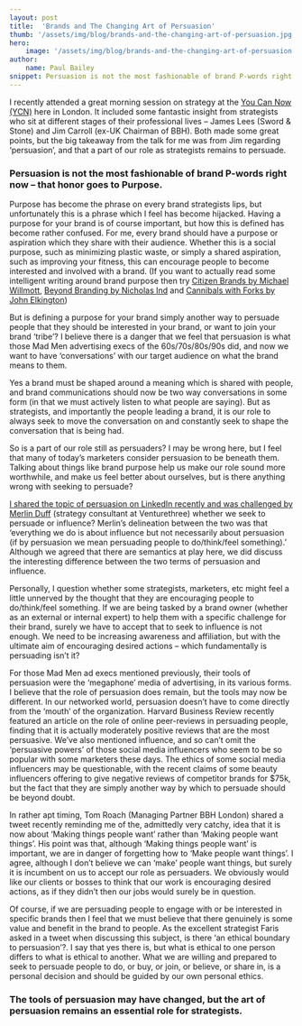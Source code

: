 ```yaml
---
layout: post
title:  'Brands and The Changing Art of Persuasion'
thumb: '/assets/img/blog/brands-and-the-changing-art-of-persuasion.jpg'
hero: 
    image: '/assets/img/blog/brands-and-the-changing-art-of-persuasion.jpg'
author: 
    name: Paul Bailey
snippet: Persuasion is not the most fashionable of brand P-words right now – that honor goes to Purpose.
---
```


I recently attended a great morning session on strategy at the <a href="https://www.ycn.org/" target="_blank">You Can 
Now (YCN)</a> here in London. It included some fantastic insight from strategists who sit at different stages of their 
professional lives – James Lees (Sword & Stone) and Jim Carroll (ex-UK Chairman of BBH). Both made some great points, 
but the big takeaway from the talk for me was from Jim regarding ‘persuasion’, and that a part of our role as 
strategists remains to persuade. 

### Persuasion is not the most fashionable of brand P-words right now – that honor goes to Purpose.

Purpose has become the phrase on every brand strategists lips, but unfortunately this is a phrase which I feel has 
become hijacked. Having a purpose for your brand is of course important, but how this is defined has become rather 
confused. For me, every brand should have a purpose or aspiration which they share with their audience. Whether this is 
a social purpose, such as minimizing plastic waste, or simply a shared aspiration, such as improving your fitness, this 
can encourage people to become interested and involved with a brand. (If you want to actually read some intelligent 
writing around brand purpose then try <a href="https://amzn.to/2Q0GYZL" target="_blank">Citizen Brands by Michael 
Willmott</a>, <a href="https://amzn.to/2oECwmQ" target="_blank">Beyond Branding by Nicholas Ind</a> and 
<a href="https://amzn.to/2wG1W8c" target="_blank">Cannibals with Forks by John Elkington</a>)

But is defining a purpose for your brand simply another way to persuade people that they should be interested in your 
brand, or want to join your brand ‘tribe’? I believe there is a danger that we feel that persuasion is what those Mad 
Men advertising execs of the 60s/70s/80s/90s did, and now we want to have ‘conversations’ with our target audience on 
what the brand means to them.

Yes a brand must be shaped around a meaning which is shared with people, and brand communications should now be two way 
conversations in some form (in that we must actively listen to what people are saying). But as strategists, and 
importantly the people leading a brand, it is our role to always seek to move the conversation on and constantly seek to 
shape the conversation that is being had.

So is a part of our role still as persuaders? I may be wrong here, but I feel that many of today’s marketers consider 
persuasion to be beneath them. Talking about things like brand purpose help us make our role sound more worthwhile, and 
make us feel better about ourselves, but is there anything wrong with seeking to persuade?

<a href="https://www.linkedin.com/feed/update/urn:li:activity:6435406409462013952" target="_blank">I shared the topic of 
persuasion on LinkedIn recently and was challenged by Merlin Duff</a> (strategy consultant at 
Venturethree) whether we seek to persuade or influence? Merlin’s delineation between the two was that ‘everything we do 
is about influence but not necessarily about persuasion (if by persuasion we mean persuading people to do/think/feel 
something).’ Although we agreed that there are semantics at play here, we did discuss the interesting difference between 
the two terms of persuasion and influence.

Personally, I question whether some strategists, marketers, etc might feel a little unnerved by the thought that they 
are encouraging people to do/think/feel something. If we are being tasked by a brand owner (whether as an external or 
internal expert) to help them with a specific challenge for their brand, surely we have to accept that to seek to 
influence is not enough. We need to be increasing awareness and affiliation, but with the ultimate aim of encouraging 
desired actions – which fundamentally is persuading isn’t it?

For those Mad Men ad execs mentioned previously, their tools of persuasion were the ‘megaphone’ media of advertising, in 
its various forms. I believe that the role of persuasion does remain, but the tools may now be different. In our 
networked world, persuasion doesn’t have to come directly from the ‘mouth’ of the organization. Harvard Business Review 
recently featured an article on the role of online peer-reviews in persuading people, finding that it is actually 
moderately positive reviews that are the most persuasive. We’ve also mentioned influence, and so can’t omit the 
‘persuasive powers’ of those social media influencers who seem to be so popular with some marketers these days. The 
ethics of some social media influencers may be questionable, with the recent claims of some beauty influencers offering 
to give negative reviews of competitor brands for $75k, but the fact that they are simply another way by which to 
persuade should be beyond doubt.

In rather apt timing, Tom Roach (Managing Partner BBH London) shared a tweet recently reminding me of the, admittedly 
very catchy, idea that it is now about ‘Making things people want’ rather than ‘Making people want things’. His point 
was that, although ‘Making things people want’ is important, we are in danger of forgetting how to ‘Make people want 
things’. I agree, although I don’t believe we can ‘make’ people want things, but surely it is incumbent on us to 
accept our role as persuaders. We obviously would like our clients or bosses to think that our work is encouraging 
desired actions, as if they didn’t then our jobs would surely be in question.

Of course, if we are persuading people to engage with or be interested in specific brands then I feel that we must 
believe that there genuinely is some value and benefit in the brand to people. As the excellent strategist Faris asked 
in a tweet when discussing this subject, is there ‘an ethical boundary to persuasion’?. I say that yes there is, but 
what is ethical to one person differs to what is ethical to another. What we are willing and prepared to seek to 
persuade people to do, or buy, or join, or believe, or share in, is a personal decision and should be guided by our 
own personal ethics.

### The tools of persuasion may have changed, but the art of persuasion remains an essential role for strategists.